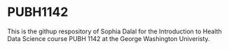 # PUBH1142

This is the githup respository of Sophia Dalal for the Introduction to Health Data Science course PUBH 1142 at the George Washington Univeristy.
